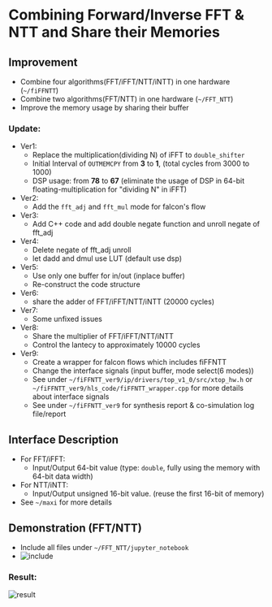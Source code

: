 # Combining Forward/Inverse FFT & NTT and Share their Memories

## Improvement

- Combine four algorithms(FFT/iFFT/NTT/iNTT) in one hardware (`~/fiFFNTT`)
- Combine two algorithms(FFT/NTT) in one hardware (`~/FFT_NTT`)
- Improve the memory usage by sharing their buffer

### Update:

- Ver1:
  - Replace the multiplication(dividing N) of iFFT to `double_shifter`
  - Initial Interval of `OUTMEMCPY` from **3** to **1**, (total cycles from 3000 to 1000)
  - DSP usage: from **78** to **67** (eliminate the usage of DSP in 64-bit floating-multiplication for "dividing N" in iFFT)
- Ver2:
  - Add the `fft_adj` and `fft_mul` mode for falcon's flow
- Ver3:
  - Add C++ code and add double negate function and unroll negate of fft_adj
- Ver4:
  - Delete negate of fft_adj unroll
  - let dadd and dmul use LUT (default use dsp)
- Ver5:
  - Use only one buffer for in/out (inplace buffer)
  - Re-construct the code structure
- Ver6:
  - share the adder of FFT/iFFT/NTT/iNTT (20000 cycles)
- Ver7:
  - Some unfixed issues
- Ver8:
  - Share the multiplier of FFT/iFFT/NTT/iNTT
  - Control the lantecy to approximately 10000 cycles
- Ver9:
  - Create a wrapper for falcon flows which includes fiFFNTT
  - Change the interface signals (input buffer, mode select(6 modes))
  - See under `~/fiFFNTT_ver9/ip/drivers/top_v1_0/src/xtop_hw.h` or `~/fiFFNTT_ver9/hls_code/fiFFNTT_wrapper.cpp` for more details about interface signals
  - See under `~/fiFFNTT_ver9` for synthesis report & co-simulation log file/report
  
## Interface Description

- For FFT/iFFT: 
  - Input/Output 64-bit value (type: `double`, fully using the memory with 64-bit data width)
- For NTT/iNTT:
  - Input/Output unsigned 16-bit value. (reuse the first 16-bit of memory)
- See `~/maxi` for more details

## Demonstration (FFT/NTT)

- Include all files under `~/FFT_NTT/jupyter_notebook`
- ![include](https://github.com/vic9112/PQC_Falcon/assets/137171415/58350d74-daaf-48d8-a206-1561a9309e8a)

### Result:

![result](https://github.com/vic9112/PQC_Falcon/assets/137171415/1b97f53f-02b6-4baa-baeb-2487722306fe)

